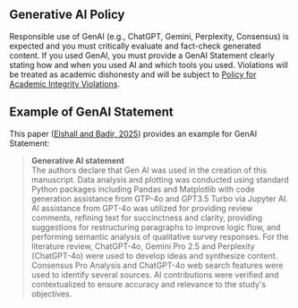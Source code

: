 ## Generative AI Policy

Responsible use of GenAI (e.g., ChatGPT, Gemini, Perplexity, Consensus) is expected and you must critically evaluate and fact-check generated content. If you used GenAI, you must provide a GenAI Statement clearly stating how and when you used AI and which tools you used. Violations will be treated as academic dishonesty and will be subject to [Policy for Academic Integrity Violations](https://aselshall.github.io/rm/#policy-for-academic-integrity-violations). 

## Example of GenAI Statement

This paper ([Elshall and Badir, 2025](https://doi.org/10.3389/feduc.2025.1596462)) provides an example for GenAI Statement:

> **Generative AI statement**    
> The authors declare that Gen AI was used in the creation of this manuscript. Data analysis and plotting was conducted using standard Python packages including Pandas and Matplotlib with code generation assistance from GTP-4o and GPT3.5 Turbo via Jupyter AI. AI assistance from GPT-4o was utilized for providing review comments, refining text for succinctness and clarity, providing suggestions for restructuring paragraphs to improve logic flow, and performing semantic analysis of qualitative survey responses. For the literature review, ChatGPT-4o, Gemini Pro 2.5 and Perplexity (ChatGPT-4o) were used to develop ideas and synthesize content. Consensus Pro Analysis and ChatGPT-4o web search features were used to identify several sources. AI contributions were verified and contextualized to ensure accuracy and relevance to the study's objectives.

